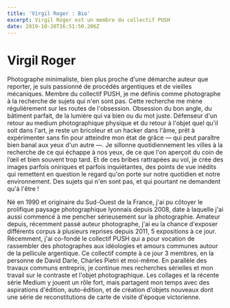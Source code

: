 ```yaml
---
title: 'Virgil Roger : Bio'
excerpt: Virgil Roger est un membre du collectif PUSH
date: 2019-10-28T16:51:50.206Z
---
```

# Virgil Roger


Photographe minimaliste, bien plus proche d'une démarche auteur que reporter, je suis passionné de procédés argentiques et de vieilles mécaniques. Membre du collectif PUSH, je me définis comme photographe à la recherche de sujets qui n'en sont pas. Cette recherche me mène régulièrement sur les routes de l'obsession. Obsession du bon angle, du bâtiment parfait, de la lumière qui va bien ou du mot juste. Défenseur d'un retour au medium photographique physique et du retour à l'objet quel qu'il soit dans l'art, je reste un bricoleur et un hacker dans l'âme, prêt à expérimenter sans fin pour atteindre mon état de grâce — qui peut paraître bien banal aux yeux d'un autre —. Je sillonne quotidiennement les villes à la recherche de ce qui échappe à nos yeux, de ce que l'on aperçoit du coin de l’œil et bien souvent trop tard. Et de ces bribes rattrapées au vol, je crée des images parfois oniriques et parfois inquiétantes, des points de vue inédits qui remettent en question le regard qu'on porte sur notre quotidien et notre environnement. Des sujets qui n'en sont pas, et qui pourtant ne demandent qu'à l'être !

Né en 1990 et originaire du Sud-Ouest de la France, j'ai pu côtoyer le prolifique paysage photographique lyonnais depuis 2008, date à laquelle j'ai aussi commencé à me pencher sérieusement sur la photographie. Amateur depuis, récemment passé auteur photographe, j'ai eu la chance d'exposer différents corpus à plusieurs reprises depuis 2011, 5 expositions à ce jour. Récemment, j'ai co-fondé le collectif PUSH qui a pour vocation de rassembler des photographes aux idéologies et amours communes autour de la pellicule argentique. Ce collectif compte à ce jour 3 membres, en la personne de David Darle, Charles Pietri et moi-même. En parallèle des travaux communs entrepris, je continue mes recherches sérielles et mon travail sur le contraste et l'objet photographique. Les collages et la récente série Medium y jouent un rôle fort, mais partagent mon temps avec des aspirations d'édition, auto-édition, et de création d'objets nouveaux dont une série de reconstitutions de carte de visite d'époque victorienne.
